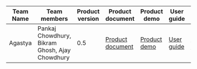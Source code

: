 
| Team Name | Team members | Product version | Product document | Product demo | User guide | Source code | Developer guide |
| ----- | ----- | ----- | ----- | ----- | ----- | ----- | ----- |
| Agastya | Pankaj Chowdhury, Bikram Ghosh, Ajay Chowdhury | 0.5 | [Product document](https://github.com/pankajChowdhury/EduReka/blob/main/README.md) | [Product demo](https://vimeo.com/802227141) | [User guide](https://github.com/pankajChowdhury/EduReka/blob/main/README.md#users-guide-) | [Source code](https://github.com/pankajChowdhury/EduReka/blob/main/app.py) | [Developer guide](https://github.com/pankajChowdhury/EduReka/blob/main/README.md#users-guide-) |
